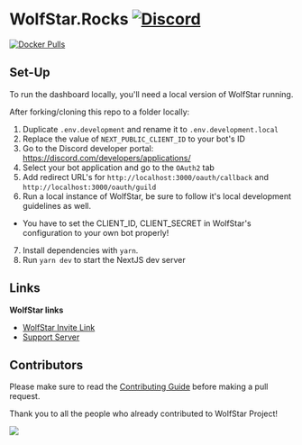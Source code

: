 # WolfStar.Rocks [![Discord](https://discord.com/api/guilds/830481105261821952/embed.png)](https://join.wolfstar.rocks)

[![Docker Pulls](https://img.shields.io/docker/pulls/wolfstarbot/wolfstar.rocks?logo=docker&logoColor=white)](https://hub.docker.com/r/wolfstarbot/wolfstar.rocks)

## Set-Up

To run the dashboard locally, you'll need a local version of WolfStar running.

After forking/cloning this repo to a folder locally:

1. Duplicate `.env.development` and rename it to `.env.development.local`
2. Replace the value of `NEXT_PUBLIC_CLIENT_ID` to your bot's ID
3. Go to the Discord developer portal:
   https://discord.com/developers/applications/
4. Select your bot application and go to the `OAuth2` tab
5. Add redirect URL's for `http://localhost:3000/oauth/callback` and
   `http://localhost:3000/oauth/guild`
6. Run a local instance of WolfStar, be sure to follow it's local development
   guidelines as well.

- You have to set the CLIENT_ID, CLIENT_SECRET in WolfStar's configuration to
  your own bot properly!

7. Install dependencies with `yarn`.
8. Run `yarn dev` to start the NextJS dev server

## Links

**WolfStar links**

- [WolfStar Invite Link](https://invite.wolfstar.rocks)
- [Support Server](https://join.wolfstar.rocks)

## Contributors

Please make sure to read the [Contributing Guide][contributing] before making a
pull request.

Thank you to all the people who already contributed to WolfStar Project!

<a href="https://github.com/wolfstar-project/wolfstar.rocks/graphs/contributors">
  <img src="https://contrib.rocks/image?repo=wolfstar-project/wolfstar.rocks" />
</a>

[contributing]:
  https://github.com/wolfstar-project/.github/blob/main/.github/CONTRIBUTING.md

